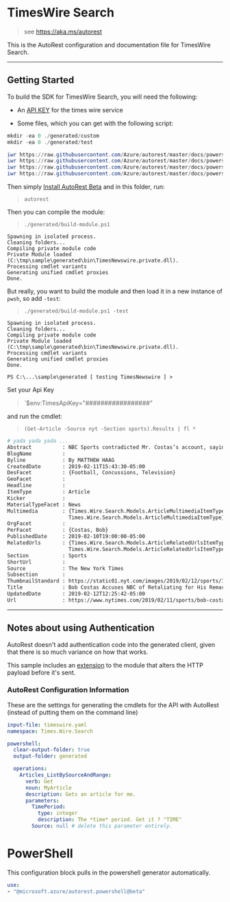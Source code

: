 # TimesWire Search

> see https://aka.ms/autorest

This is the AutoRest configuration and documentation file for TimesWire Search.

---
## Getting Started
To build the SDK for TimesWire Search, you will need the following: 

- An [API KEY](https://developer.nytimes.com/get-started) for the times wire service

- Some files, which you can get with the following script:

``` powershell
mkdir -ea 0 ./generated/custom  
mkdir -ea 0 ./generated/test  

iwr https://raw.githubusercontent.com/Azure/autorest/master/docs/powershell/samples/timeswire/readme.md -outfile ./readme.md
iwr https://raw.githubusercontent.com/Azure/autorest/master/docs/powershell/samples/timeswire/timeswire.yaml -outfile ./timeswire.yaml
iwr https://raw.githubusercontent.com/Azure/autorest/master/docs/powershell/samples/timeswire/generated/custom/Module.cs -outfile ./generated/custom/Module.cs
iwr https://raw.githubusercontent.com/Azure/autorest/master/docs/powershell/samples/timeswire/generated/test/get-article.tests.ps1 -outfile ./generated/test/get-article.tests.ps1

```

Then simply [Install AutoRest Beta](../../readme.md#installing) and in this folder, run:

> `autorest`

Then you can compile the module:

> `./generated/build-module.ps1`

``` text
Spawning in isolated process.
Cleaning folders...
Compiling private module code
Private Module loaded (C:\tmp\sample\generated\bin\TimesNewswire.private.dll).
Processing cmdlet variants
Generating unified cmdlet proxies
Done.
```

But really, you want to build the module and then load it in a new instance of `pwsh`, so add `-test`:

> `./generated/build-module.ps1 -test `

``` text
Spawning in isolated process.
Cleaning folders...
Compiling private module code
Private Module loaded (C:\tmp\sample\generated\bin\TimesNewswire.private.dll).
Processing cmdlet variants
Generating unified cmdlet proxies
Done.

PS C:\...\sample\generated [ testing TimesNewswire ] >
```

Set your Api Key 

> `$env:TimesApiKey="#################"

and run the cmdlet: 

> `(Get-Article -Source nyt -Section sports).Results | fl * `

``` bash 
# yada yada yada ...
Abstract          : NBC Sports contradicted Mr. Costas’s account, saying he had not been removed from Super Bowl coverage as punishment and that the decision had been mutual.
BlogName          :
Byline            : By MATTHEW HAAG
CreatedDate       : 2019-02-11T15:43:30-05:00
DesFacet          : {Football, Concussions, Television}
GeoFacet          :
Headline          :
ItemType          : Article
Kicker            :
MaterialTypeFacet : News
Multimedia        : {Times.Wire.Search.Models.ArticleMultimediaItemType, Times.Wire.Search.Models.ArticleMultimediaItemType, Times.Wire.Search.Models.ArticleMultimediaItemType,
                    Times.Wire.Search.Models.ArticleMultimediaItemType}
OrgFacet          :
PerFacet          : {Costas, Bob}
PublishedDate     : 2019-02-10T19:00:00-05:00
RelatedUrls       : {Times.Wire.Search.Models.ArticleRelatedUrlsItemType, Times.Wire.Search.Models.ArticleRelatedUrlsItemType, Times.Wire.Search.Models.ArticleRelatedUrlsItemType,
                    Times.Wire.Search.Models.ArticleRelatedUrlsItemType...}
Section           : Sports
ShortUrl          :
Source            : The New York Times
Subsection        :
ThumbnailStandard : https://static01.nyt.com/images/2019/02/12/sports/12xp-costas/12xp-costas-thumbStandard.jpg
Title             : Bob Costas Accuses NBC of Retaliating for His Remarks on Concussions in N.F.L.
UpdatedDate       : 2019-02-12T12:25:42-05:00
Url               : https://www.nytimes.com/2019/02/11/sports/bob-costas-super-bowl.html
```

---


## Notes about using Authentication
AutoRest doesn't add authentication code into the generated client, given that there is so much variance on how that works.

This sample includes an [extension](./generated/custom/Module.cs) to the module that alters the HTTP payload before it's sent.


### AutoRest Configuration  Information
These are the settings for generating the cmdlets for the API with AutoRest (instead of putting them on the command line)

``` yaml
input-file: timeswire.yaml
namespace: Times.Wire.Search

powershell:
  clear-output-folder: true
  output-folder: generated

  operations:
    Articles_ListBySourceAndRange:
      verb: Get
      noun: MyArticle
      description: Gets an article for me.
      parameters:
        TimePeriod:
          type: integer
          description: The *time* period. Get it ? "TIME"
        Source: null # delete this parameter entirely.
```

# PowerShell
This configuration block pulls in the powershell generator automatically. 

``` yaml
use:
- "@microsoft.azure/autorest.powershell@beta"

```

